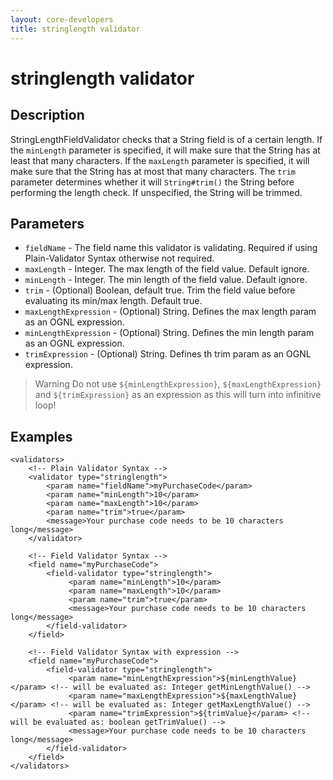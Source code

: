 ```yaml
---
layout: core-developers
title: stringlength validator
---
```


# stringlength validator

## Description

StringLengthFieldValidator checks that a String field is of a certain length. If the `minLength` parameter is specified, it will make sure that the String has at least that many characters. If the `maxLength` parameter is specified, it will make sure that the String has at most that many characters. The `trim` parameter determines whether it will `String#trim()` the String before performing the length check. If unspecified, the String will be trimmed.

## Parameters

- `fieldName` - The field name this validator is validating. Required if using Plain-Validator Syntax otherwise not required.
- `maxLength` - Integer. The max length of the field value. Default ignore.
- `minLength` - Integer. The min length of the field value. Default ignore.
- `trim` - (Optional) Boolean, default true. Trim the field value before evaluating its min/max length. Default true.
- `maxLengthExpression` - (Optional) String. Defines the max length param as an OGNL expression.
- `minLengthExpression` - (Optional) String. Defines the min length param as an OGNL expression.
- `trimExpression` - (Optional) String. Defines th trim param as an OGNL expression.

> Warning
> Do not use `${minLengthExpression}`, `${maxLengthExpression}` and `${trimExpression}` as an expression as this will turn into infinitive loop!

## Examples

```
<validators>
    <!-- Plain Validator Syntax -->
    <validator type="stringlength">
        <param name="fieldName">myPurchaseCode</param>
        <param name="minLength">10</param>
        <param name="maxLength">10</param>
        <param name="trim">true</param>
        <message>Your purchase code needs to be 10 characters long</message>
    </validator>
 
    <!-- Field Validator Syntax -->
    <field name="myPurchaseCode">
        <field-validator type="stringlength">
             <param name="minLength">10</param>
             <param name="maxLength">10</param>
             <param name="trim">true</param>
             <message>Your purchase code needs to be 10 characters long</message>
        </field-validator>
    </field>
 
    <!-- Field Validator Syntax with expression -->
    <field name="myPurchaseCode">
        <field-validator type="stringlength">
             <param name="minLengthExpression">${minLengthValue}</param> <!-- will be evaluated as: Integer getMinLengthValue() -->
             <param name="maxLengthExpression">${maxLengthValue}</param> <!-- will be evaluated as: Integer getMaxLengthValue() -->
             <param name="trimExpression">${trimValue}</param> <!-- will be evaluated as: boolean getTrimValue() -->
             <message>Your purchase code needs to be 10 characters long</message>
        </field-validator>
    </field>
</validators>
```
